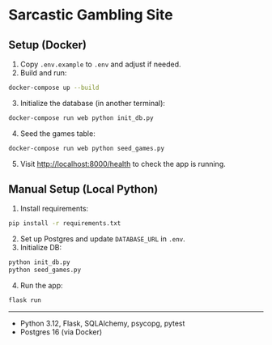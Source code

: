 # Sarcastic Gambling Site

## Setup (Docker)

1. Copy `.env.example` to `.env` and adjust if needed.
2. Build and run:

```sh
docker-compose up --build
```

3. Initialize the database (in another terminal):

```sh
docker-compose run web python init_db.py
```

4. Seed the games table:

```sh
docker-compose run web python seed_games.py
```

5. Visit [http://localhost:8000/health](http://localhost:8000/health) to check the app is running.

## Manual Setup (Local Python)

1. Install requirements:

```sh
pip install -r requirements.txt
```

2. Set up Postgres and update `DATABASE_URL` in `.env`.
3. Initialize DB:

```sh
python init_db.py
python seed_games.py
```

4. Run the app:

```sh
flask run
```

---

- Python 3.12, Flask, SQLAlchemy, psycopg, pytest
- Postgres 16 (via Docker) 
